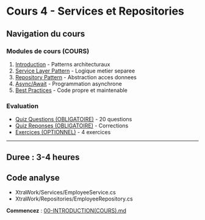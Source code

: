 # Cours 4 - Services et Repositories

## Navigation du cours

### Modules de cours (COURS)

1. [Introduction](./00-INTRODUCTION(COURS).md) - Patterns architecturaux
2. [Service Layer Pattern](./01-SERVICE-LAYER(COURS).md) - Logique metier separee
3. [Repository Pattern](./02-REPOSITORY-PATTERN(COURS).md) - Abstraction acces donnees
4. [Async/Await](./03-ASYNC-AWAIT(COURS).md) - Programmation asynchrone
5. [Best Practices](./04-BEST-PRACTICES(COURS).md) - Code propre et maintenable

### Evaluation

- [Quiz Questions (OBLIGATOIRE)](./05-QUIZ-QUESTIONS(OBLIGATOIRE).md) - 20 questions
- [Quiz Reponses (OBLIGATOIRE)](./06-QUIZ-REPONSES(OBLIGATOIRE).md) - Corrections
- [Exercices (OPTIONNEL)](./07-EXERCICES(OPTIONNEL).md) - 4 exercices

---

## Duree : 3-4 heures

## Code analyse

- XtraWork/Services/EmployeeService.cs
- XtraWork/Repositories/EmployeeRepository.cs

**Commencez** : [00-INTRODUCTION(COURS).md](./00-INTRODUCTION(COURS).md)

